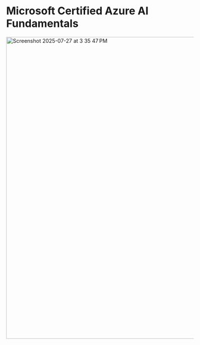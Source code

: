 # Microsoft Certified Azure AI Fundamentals
<img width="1428" height="812" alt="Screenshot 2025-07-27 at 3 35 47 PM" src="https://github.com/user-attachments/assets/40f60ed5-45b3-4fdc-afce-8218322c0252" />
